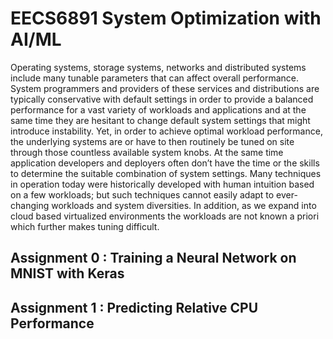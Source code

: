 # EECS6891 System Optimization with AI/ML
Operating systems, storage systems, networks and distributed systems include many tunable parameters that can affect overall performance. System programmers and providers of these services and distributions are typically conservative with default settings in order to provide a balanced performance for a vast variety of workloads and applications and at the same time they are hesitant to change default system settings that might introduce instability.
Yet, in order to achieve optimal workload performance, the underlying systems are or have to then routinely be tuned on site through those countless available system knobs. At the same time application developers and deployers often don’t have the time or the skills to determine the suitable combination of system settings. Many techniques in operation today were historically developed with human intuition based on a few workloads; but such techniques cannot easily adapt to ever-changing workloads and system diversities. In addition, as we expand into cloud based virtualized environments the workloads are not known a priori which further makes tuning difficult.

## Assignment 0 : Training a Neural Network on MNIST with Keras

## Assignment 1 : Predicting Relative CPU Performance
